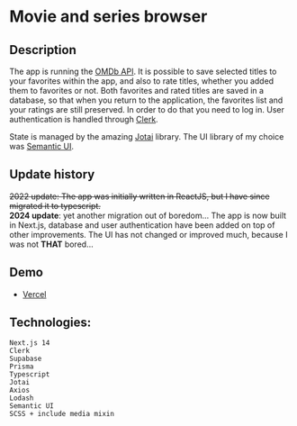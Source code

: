 # Movie and series browser

## Description

The app is running the [OMDb API](http://www.omdbapi.com/). It is possible to save selected titles to your favorites within the app, and also to rate titles, whether you added them to favorites or not.
Both favorites and rated titles are saved in a database, so that when you return to the application, the favorites list and your ratings are still preserved. In order to do that you need to log in. User authentication is handled through [Clerk](https://clerk.com/).

State is managed by the amazing [Jotai](https://jotai.org/) library.
The UI library of my choice was [Semantic UI](https://react.semantic-ui.com/).

## Update history

~~2022 update: The app was initially written in ReactJS, but I have since migrated it to typescript.~~
<br>
**2024 update**: yet another migration out of boredom... The app is now built in Next.js, database and user authentication have been added on top of other improvements. The UI has not changed or improved much, because I was not **THAT** bored...

## Demo

- [Vercel](https://react-movie-browser-1rwsy4njx-bysiuxvxs-projects.vercel.app)

## Technologies:

    Next.js 14
    Clerk
    Supabase
    Prisma
    Typescript
    Jotai
    Axios
    Lodash
    Semantic UI
    SCSS + include media mixin
